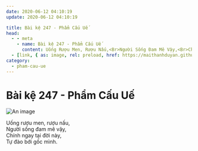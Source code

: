 ```yaml
---
date: 2020-06-12 04:10:19
update: 2020-06-12 04:10:19

title: Bài kệ 247 - Phẩm Cấu Uế
head:
  - - meta
    - name: Bài kệ 247 - Phẩm Cấu Uế
      content: Uống Rượu Men, Rượu Nấu,<Br>Người Sống Đam Mê Vậy,<Br>Chính Ngay Tại Đời Này,<Br>Tự Đào Bới Gốc Mình.<Br>
  - [link, { as: image, rel: preload, href: https://maithanhduyan.github.io/kinh-phap-cu/img/pham-cau-ue/pham-cau-ue-247.jpg }]
category:
  - pham-cau-ue
---
```


# Bài kệ 247 - Phẩm Cấu Uế

![An image](/img/pham-cau-ue/pham-cau-ue-247.jpg)

Uống rượu men, rượu nấu,<br>Người sống đam mê vậy,<br>Chính ngay tại đời này,<br>Tự đào bới gốc mình.<br>
